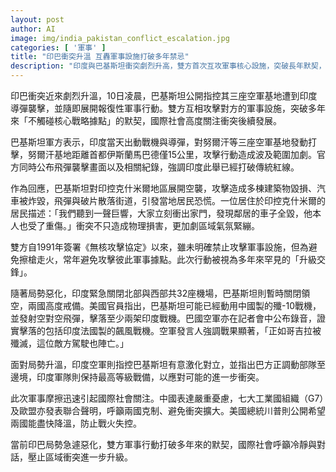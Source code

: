 ```yaml
---
layout: post
author: AI
image: img/india_pakistan_conflict_escalation.jpg
categories: [ '軍事' ]
title: "印巴衝突升溫 互轟軍事設施打破多年禁忌"
description: "印度與巴基斯坦衝突劇烈升高，雙方首次互攻軍事核心設施，突破長年默契，造成重大物損及民眾恐慌，國際社會紛紛關切局勢進展並呼籲各方克制。"
---
```

印巴衝突近來劇烈升溫，10日凌晨，巴基斯坦公開指控其三座空軍基地遭到印度導彈襲擊，並隨即展開報復性軍事行動。雙方互相攻擊對方的軍事設施，突破多年來「不觸碰核心戰略據點」的默契，國際社會高度關注衝突後續發展。

巴基斯坦軍方表示，印度當天出動戰機與導彈，對努爾汗等三座空軍基地發動打擊，努爾汗基地距離首都伊斯蘭馬巴德僅15公里，攻擊行動造成波及範圍加劇。官方同時公布飛彈襲擊畫面以及相關紀錄，強調印度此舉已經打破傳統紅線。

作為回應，巴基斯坦對印控克什米爾地區展開空襲，攻擊造成多棟建築物毀損、汽車被炸毀，飛彈與破片散落街道，引發當地居民恐慌。一位居住於印控克什米爾的居民描述：「我們聽到一聲巨響，大家立刻衝出家門，發現鄰居的車子全毀，他本人也受了重傷。」衝突不只造成物理損害，更加劇區域氣氛緊繃。

雙方自1991年簽署《無核攻擊協定》以來，雖未明確禁止攻擊軍事設施，但為避免擦槍走火，常年避免攻擊彼此軍事據點。此次行動被視為多年來罕見的「升級交鋒」。

隨著局勢惡化，印度緊急關閉北部與西部共32座機場，巴基斯坦則暫時關閉領空，兩國高度戒備。美國官員指出，巴基斯坦可能已經動用中國製的殲-10戰機，並發射空對空飛彈，擊落至少兩架印度戰機。巴國空軍亦在記者會中公布錄音，證實擊落的包括印度法國製的飆風戰機。空軍發言人強調戰果顯著，「正如哥吉拉被殲滅，這位敵方駕駛也陣亡。」

面對局勢升溫，印度空軍則指控巴基斯坦有意激化對立，並指出巴方正調動部隊至邊境，印度軍隊則保持最高等級戰備，以應對可能的進一步衝突。

此次軍事摩擦迅速引起國際社會關注。中國表達嚴重憂慮，七大工業國組織（G7）及歐盟亦發表聯合聲明，呼籲兩國克制、避免衝突擴大。美國總統川普則公開希望兩國能盡快降溫，防止戰火失控。

當前印巴局勢急遽惡化，雙方軍事行動打破多年來的默契，國際社會呼籲冷靜與對話，壓止區域衝突進一步升級。